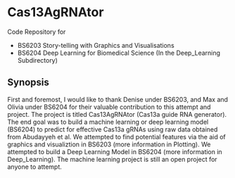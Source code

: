 # Cas13AgRNAtor

Code Repository for 
- BS6203 Story-telling with Graphics and Visualisations
- BS6204 Deep Learning for Biomedical Science (In the Deep_Learning Subdirectory)

## Synopsis 

First and foremost, I would like to thank Denise under BS6203, and Max and Olivia under BS6204 for their valuable contribution to this attempt and project. The project is titled Cas13AgRNAtor (Cas13a guide RNA generator). The end goal was to build a machine learning or deep learning model (BS6204) to predict for effective Cas13a gRNAs using raw data obtained from Abudayyeh et al. We attempted to find potential features via the aid of graphics and visualiztion in BS6203 (more information in Plotting). We attempted to build a Deep Learning Model in BS6204 (more information in Deep_Learning). The machine learning project is still an open project for anyone to attempt.
